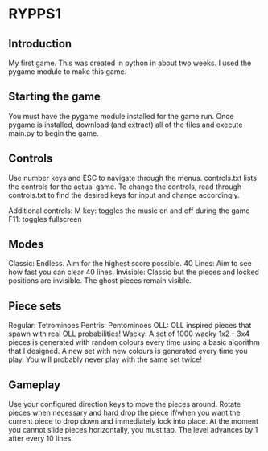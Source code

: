 # RYPPS1

## Introduction

My first game. This was created in python in about two weeks. I used the pygame module to make this game.

## Starting the game

You must have the pygame module installed for the game run. Once pygame is installed, download (and extract) all of the files and execute main.py to begin the game.

## Controls

Use number keys and ESC to navigate through the menus. controls.txt lists the controls for the actual game. To change the controls, read through controls.txt to find the desired keys for input and change accordingly.

Additional controls:
M key: toggles the music on and off during the game
F11: toggles fullscreen

## Modes

Classic: Endless. Aim for the highest score possible.
40 Lines: Aim to see how fast you can clear 40 lines.
Invisible: Classic but the pieces and locked positions are invisible. The ghost pieces remain visible.

## Piece sets

Regular: Tetrominoes
Pentris: Pentominoes
OLL: OLL inspired pieces that spawn with real OLL probabilities!
Wacky: A set of 1000 wacky 1x2 - 3x4 pieces is generated with random colours every time using a basic algorithm that I designed. A new set with new colours is generated every time you play. You will probably never play with the same set twice!

## Gameplay

Use your configured direction keys to move the pieces around. Rotate pieces when necessary and hard drop the piece if/when you want the current piece to drop down and immediately lock into place.
At the moment you cannot slide pieces horizontally, you must tap. The level advances by 1 after every 10 lines.
